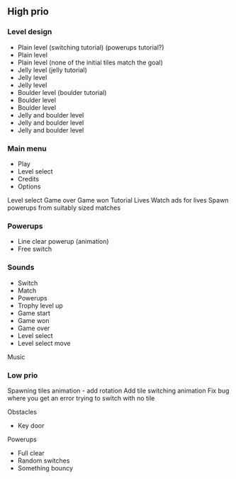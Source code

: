 ## High prio

### Level design

- Plain level (switching tutorial) (powerups tutorial?)
- Plain level
- Plain level (none of the initial tiles match the goal)
- Jelly level (jelly tutorial)
- Jelly level
- Jelly level
- Boulder level (boulder tutorial)
- Boulder level
- Boulder level
- Jelly and boulder level
- Jelly and boulder level
- Jelly and boulder level

### Main menu

- Play
- Level select
- Credits
- Options

Level select
Game over
Game won
Tutorial
Lives
Watch ads for lives
Spawn powerups from suitably sized matches

### Powerups

- Line clear powerup (animation)
- Free switch

### Sounds

- Switch
- Match
- Powerups
- Trophy level up
- Game start
- Game won
- Game over
- Level select
- Level select move

Music

### Low prio

Spawning tiles animation - add rotation
Add tile switching animation
Fix bug where you get an error trying to switch with no tile

Obstacles

- Key door

Powerups

- Full clear
- Random switches
- Something bouncy
